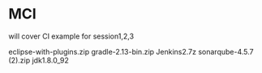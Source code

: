 # MCI

will cover CI example for session1,2,3

eclipse-with-plugins.zip
gradle-2.13-bin.zip
Jenkins2.7z
sonarqube-4.5.7 (2).zip
jdk1.8.0_92


